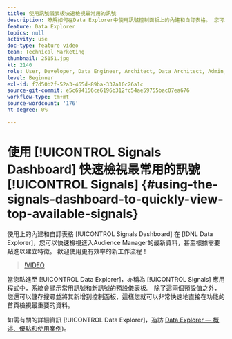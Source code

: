 ```yaml
---
title: 使用訊號儀表板快速檢視最常用的訊號
description: 瞭解如何在Data Explorer中使用訊號控制面板上的內建和自訂表格。 您可以快速檢視進入Audience Manager的最新資料，甚至根據需要點進以建立特徵。 歡迎使用更有效率的新工作流程！
feature: Data Explorer
topics: null
activity: use
doc-type: feature video
team: Technical Marketing
thumbnail: 25151.jpg
kt: 2140
role: User, Developer, Data Engineer, Architect, Data Architect, Admin, Leader
level: Beginner
exl-id: f7d50b2f-52a3-465d-89ba-337a10c26a1c
source-git-commit: e5c694156ce6196b312fc54ae59755bac07ea676
workflow-type: tm+mt
source-wordcount: '176'
ht-degree: 0%

---
```


# 使用 [!UICONTROL Signals Dashboard] 快速檢視最常用的訊號 [!UICONTROL Signals] {#using-the-signals-dashboard-to-quickly-view-top-available-signals}

使用上的內建和自訂表格 [!UICONTROL Signals Dashboard] 在 [!DNL Data Explorer]，您可以快速檢視進入Audience Manager的最新資料，甚至根據需要點進以建立特徵。 歡迎使用更有效率的新工作流程！

>[!VIDEO](https://video.tv.adobe.com/v/25151/?quality=12)

當您點進至 [!UICONTROL Data Explorer]，亦稱為 [!UICONTROL Signals] 應用程式中，系統會顯示常用訊號和新訊號的預設儀表板。 除了這兩個預設值之外，您還可以儲存搜尋並將其新增到控制面板，這樣您就可以非常快速地直接在功能的首頁檢視最重要的資料。

如需有關的詳細資訊 [!UICONTROL Data Explorer]，造訪 [Data Explorer — 概述、優點和使用案例](https://experienceleague.adobe.com/docs/audience-manager/user-guide/features/data-explorer/data-explorer-overview.html?lang=en))。
